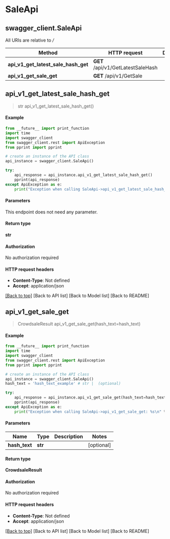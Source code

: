 # SaleApi

## swagger\_client.SaleApi

All URIs are relative to _/_

| Method                                    | HTTP request                      | Description |
| ----------------------------------------- | --------------------------------- | ----------- |
| **api\_v1\_get\_latest\_sale\_hash\_get** | **GET** /api/v1/GetLatestSaleHash |             |
| **api\_v1\_get\_sale\_get**               | **GET** /api/v1/GetSale           |             |

## **api\_v1\_get\_latest\_sale\_hash\_get**

> str api\_v1\_get\_latest\_sale\_hash\_get()

#### Example

```python
from __future__ import print_function
import time
import swagger_client
from swagger_client.rest import ApiException
from pprint import pprint

# create an instance of the API class
api_instance = swagger_client.SaleApi()

try:
    api_response = api_instance.api_v1_get_latest_sale_hash_get()
    pprint(api_response)
except ApiException as e:
    print("Exception when calling SaleApi->api_v1_get_latest_sale_hash_get: %s\n" % e)
```

#### Parameters

This endpoint does not need any parameter.

#### Return type

**str**

#### Authorization

No authorization required

#### HTTP request headers

* **Content-Type**: Not defined
* **Accept**: application/json

[\[Back to top\]](broken-reference) \[Back to API list] \[Back to Model list] \[Back to README]

## **api\_v1\_get\_sale\_get**

> CrowdsaleResult api\_v1\_get\_sale\_get(hash\_text=hash\_text)

#### Example

```python
from __future__ import print_function
import time
import swagger_client
from swagger_client.rest import ApiException
from pprint import pprint

# create an instance of the API class
api_instance = swagger_client.SaleApi()
hash_text = 'hash_text_example' # str |  (optional)

try:
    api_response = api_instance.api_v1_get_sale_get(hash_text=hash_text)
    pprint(api_response)
except ApiException as e:
    print("Exception when calling SaleApi->api_v1_get_sale_get: %s\n" % e)
```

#### Parameters

| Name           | Type    | Description | Notes       |
| -------------- | ------- | ----------- | ----------- |
| **hash\_text** | **str** |             | \[optional] |

#### Return type

**CrowdsaleResult**

#### Authorization

No authorization required

#### HTTP request headers

* **Content-Type**: Not defined
* **Accept**: application/json

[\[Back to top\]](broken-reference) \[Back to API list] \[Back to Model list] \[Back to README]
